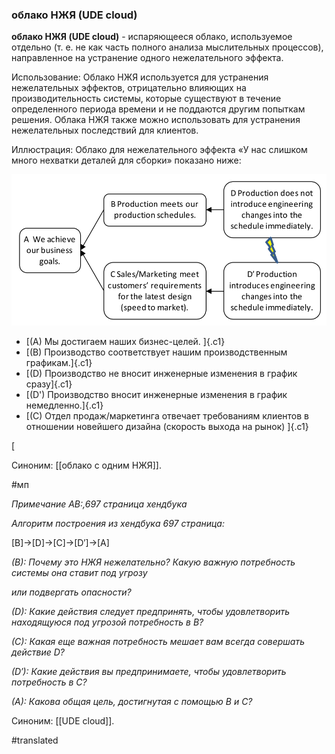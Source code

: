 ### облако НЖЯ (UDE cloud)

**облако НЖЯ (UDE cloud)** - испаряющееся облако, используемое отдельно (т. е. не как часть полного анализа мыслительных процессов), направленное на устранение одного нежелательного эффекта.

Использование: Облако НЖЯ используется для устранения нежелательных эффектов, отрицательно влияющих на производительность системы, которые существуют в течение определенного периода времени и не поддаются другим попыткам решения. Облака НЖЯ также можно использовать для устранения нежелательных последствий для клиентов.

Иллюстрация: Облако для нежелательного эффекта «У нас слишком много нехватки деталей для сборки» показано ниже:

![](images/image96.png)

-   [(A) Мы достигаем наших бизнес-целей. ]{.c1}
-   [(B) Производство соответствует нашим производственным графикам.]{.c1}
-   [(D) Производство не вносит инженерные изменения в график сразу]{.c1}
-   [(D') Производство вносит инженерные изменения в график немедленно.]{.c1}
-   [(C) Отдел продаж/маркетинга отвечает требованиям клиентов в отношении новейшего дизайна (скорость выхода на рынок) ]{.c1}

\[

Синоним: [[облако с одним НЖЯ]].

#мп

*Примечание АВ:,697 страница хендбука*

*Алгоритм построения из хендбука 697 страница:*

\[B\]-\>\[D\]-\>\[C\]-\>\[D′\]-\>\[A\]

*(B): Почему это НЖЯ нежелательно? Какую важную потребность системы она ставит под угрозу*

*или подвергать опасности?*

*(D): Какие действия следует предпринять, чтобы удовлетворить находящуюся под угрозой потребность в B?*

*(C): Какая еще важная потребность мешает вам всегда совершать действие D?*

*(D′): Какие действия вы предпринимаете, чтобы удовлетворить потребность в C?*

*(A): Какова общая цель, достигнутая с помощью B и C?*

Синоним: [[UDE cloud]].

#translated
